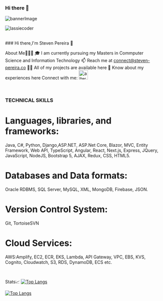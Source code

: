 ### Hi there 👋

<!--
**Steven1310/Steven1310** is a ✨ _special_ ✨ repository because its `README.md` (this file) appears on your GitHub profile.

Here are some ideas to get you started:

- 🔭 I’m currently working on ...
- 🌱 I’m currently learning ...
- 👯 I’m looking to collaborate on ...
- 🤔 I’m looking for help with ...
- 💬 Ask me about ...
- 📫 How to reach me: ...
- 😄 Pronouns: ...
- ⚡ Fun fact: ...
-->

<!-- MAIN BANNER IMAGE -->

![bannerImage](<img src="../Steven1310/assets/images/github-banner.gif" alt="lassiecoder" />)

<!--  PROFILE VISIT COUNTER  --><p align="top"> <img src="https://komarev.com/ghpvc/?username=Steven1310&label=Profile%20views&color=36363b&style=flat" alt="lassiecoder" /></p>
<br>
### Hi there,I'm Steven Pereira 👋

About Me🧑🏼‍💻
🎓 I am currently pursuing my Masters in Commputer Science and Information Technology
📫 Reach me at connect@steven-pereira.co
👨‍💻 All of my projects are available here
📄 Know about my experiences here
Connect with me:
<a href="https://www.linkedin.com/in/steven-pereira-33a933169/">
<img src="images/linkedin.png" alt="alternate text"
width="30px" height="height">
</a>

<br>

### TECHNICAL SKILLS

# Languages, libraries, and frameworks:

Java, C#, Python, Django,ASP.NET, ASP.Net Core, Blazor, MVC, Entity Framework, Web API, TypeScript, Angular, React, Next.js, Express, JQuery, JavaScript, NodeJS, Bootstrap 5, AJAX, Redux, CSS, HTML5.

# Databases and Data formats:

Oracle RDBMS, SQL Server, MySQL, XML, MongoDB, Firebase, JSON.

# Version Control System:

Git, TortoiseSVN

# Cloud Services:

AWS:Amplify, EC2, ECR, EKS, Lambda, API Gateway, VPC, EBS, KVS, Cognito, Cloudwatch, S3, RDS, DynamoDB, ECS etc.

<br>

Stats📈
[![Top Langs](https://github-readme-stats.vercel.app/api/top-langs/?username=Steven1310&layout=compact)](https://github.com/Steven1310)
<br>

[![Top Langs](https://github-readme-stats.vercel.app/api/top-langs/?username=Steven1310f&layout=compact)](https://github.com/asiasharif)
